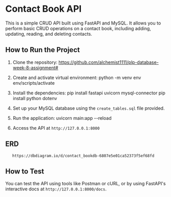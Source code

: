 # Contact Book API

This is a simple CRUD API built using FastAPI and MySQL. It allows you to perform basic CRUD operations on a contact book, including adding, updating, reading, and deleting contacts.

## How to Run the Project

1. Clone the repository:
        https://github.com/alchemist1111/plp-database-week-8-assignment# 

2. Create and activate virtual environment:
        python -m venv env
        env/scripts/activate

3. Install the dependencies:
        pip install fastapi uvicorn mysql-connector
        pip install python dotenv

4. Set up your MySQL database using the `create_tables.sql` file provided.

5. Run the application:
       uvicorn main:app --reload

6. Access the API at `http://127.0.0.1:8000`

## ERD

       https://dbdiagram.io/d/contact_bookdb-6807e5e01ca52373f5ef68fd

## How to Test

You can test the API using tools like Postman or cURL, or by using FastAPI's interactive docs at `http://127.0.0.1:8000/docs`.
